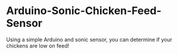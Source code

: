# Arduino-Sonic-Chicken-Feed-Sensor
Using a simple Arduino and sonic sensor, you can determine if your chickens are low on feed!
